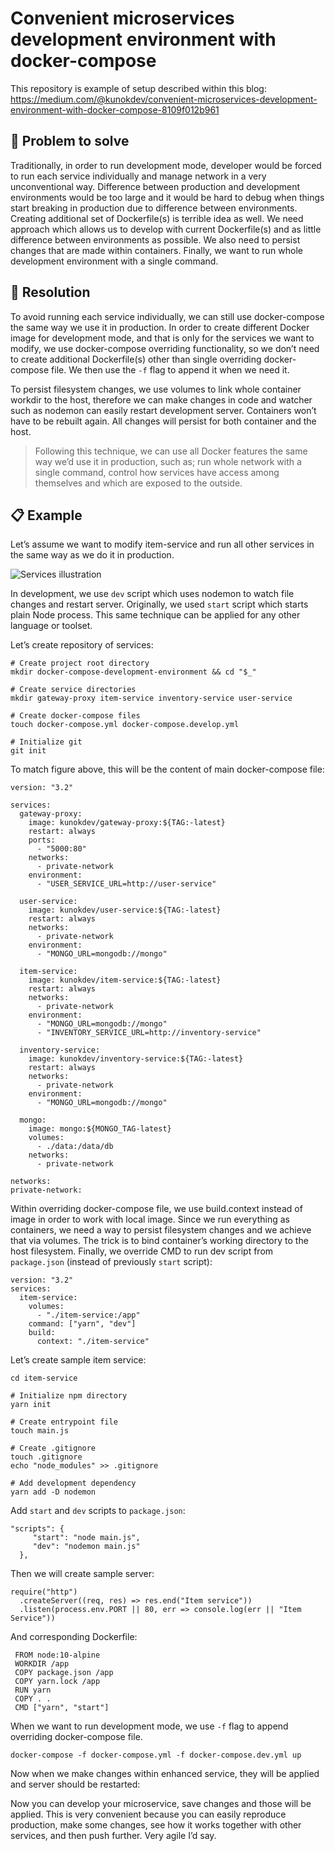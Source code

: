 # Convenient microservices development environment with docker-compose 

This repository is example of setup described within this blog: https://medium.com/@kunokdev/convenient-microservices-development-environment-with-docker-compose-8109f012b961

## 🤢 Problem to solve

Traditionally, in order to run development mode, developer would be forced to run each service individually and manage network in a very unconventional way. Difference between production and development environments would be too large and it would be hard to debug when things start breaking in production due to difference between environments. Creating additional set of Dockerfile(s) is terrible idea as well. We need approach which allows us to develop with current Dockerfile(s) and as little difference between environments as possible. We also need to persist changes that are made within containers. Finally, we want to run whole development environment with a single command.


## 💁 Resolution

To avoid running each service individually, we can still use docker-compose the same way we use it in production. In order to create different Docker image for development mode, and that is only for the services we want to modify, we use docker-compose overriding functionality, so we don’t need to create additional Dockerfile(s) other than single overriding docker-compose file. We then use the `-f` flag to append it when we need it.

To persist filesystem changes, we use volumes to link whole container workdir to the host, therefore we can make changes in code and watcher such as nodemon can easily restart development server. Containers won’t have to be rebuilt again. All changes will persist for both container and the host.


> Following this technique, we can use all Docker features the same way we’d use it in production, such as; run whole network with a single command, control how services have access among themselves and which are exposed to the outside.

## 📋 Example

Let’s assume we want to modify item-service and run all other services in the same way as we do it in production.

![Services illustration](https://cdn-images-1.medium.com/max/1600/1*lhoudJyty1Oc2cohWbVMvw.png)

In development, we use `dev` script which uses nodemon to watch file changes and restart server. Originally, we used `start` script which starts plain Node process. This same technique can be applied for any other language or toolset.

Let’s create repository of services:

```
# Create project root directory
mkdir docker-compose-development-environment && cd "$_"

# Create service directories
mkdir gateway-proxy item-service inventory-service user-service

# Create docker-compose files
touch docker-compose.yml docker-compose.develop.yml

# Initialize git
git init
```

To match figure above, this will be the content of main docker-compose file:

```
version: "3.2"

services:
  gateway-proxy:
    image: kunokdev/gateway-proxy:${TAG:-latest}
    restart: always
    ports:
      - "5000:80"
    networks:
      - private-network
    environment:
      - "USER_SERVICE_URL=http://user-service"

  user-service:
    image: kunokdev/user-service:${TAG:-latest}
    restart: always
    networks:
      - private-network
    environment:
      - "MONGO_URL=mongodb://mongo"

  item-service:
    image: kunokdev/item-service:${TAG:-latest}
    restart: always
    networks:
      - private-network
    environment:
      - "MONGO_URL=mongodb://mongo"
      - "INVENTORY_SERVICE_URL=http://inventory-service"

  inventory-service:
    image: kunokdev/inventory-service:${TAG:-latest}
    restart: always
    networks:
      - private-network
    environment:
      - "MONGO_URL=mongodb://mongo"

  mongo:
    image: mongo:${MONGO_TAG-latest}
    volumes:
      - ./data:/data/db
    networks:
      - private-network

networks:
private-network:
```

Within overriding docker-compose file, we use build.context instead of image in order to work with local image. Since we run everything as containers, we need a way to persist filesystem changes and we achieve that via volumes. The trick is to bind container’s working directory to the host filesystem. Finally, we override CMD to run dev script from `package.json` (instead of previously `start` script):

```
version: "3.2"
services:
  item-service:
    volumes:
      - "./item-service:/app"
    command: ["yarn", "dev"]
    build:
      context: "./item-service"
```


Let’s create sample item service:

```
cd item-service

# Initialize npm directory
yarn init

# Create entrypoint file
touch main.js

# Create .gitignore
touch .gitignore
echo "node_modules" >> .gitignore

# Add development dependency
yarn add -D nodemon
```


Add `start` and `dev` scripts to `package.json`:

```
"scripts": {
     "start": "node main.js",
     "dev": "nodemon main.js"
  },
```

Then we will create sample server:

```
require("http")
  .createServer((req, res) => res.end("Item service"))
  .listen(process.env.PORT || 80, err => console.log(err || "Item Service"))
```

And corresponding Dockerfile:

```
 FROM node:10-alpine
 WORKDIR /app
 COPY package.json /app
 COPY yarn.lock /app
 RUN yarn
 COPY . .
 CMD ["yarn", "start"]
 ```
 
 
 When we want to run development mode, we use `-f` flag to append overriding docker-compose file.
 
 ```
 docker-compose -f docker-compose.yml -f docker-compose.dev.yml up
 ```
 
 Now when we make changes within enhanced service, they will be applied and server should be restarted:
 
 Now you can develop your microservice, save changes and those will be applied. This is very convenient because you can easily reproduce production, make some changes, see how it works together with other services, and then push further. Very agile I’d say.
 
